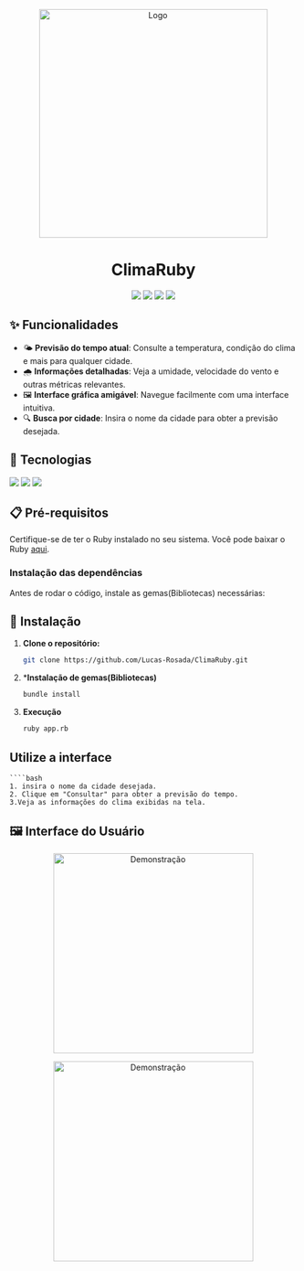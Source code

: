<p align="center">
   <img src="https://example.com/path/to/your/logo.png" width="400" height="400" alt="Logo"/> 
</p>

<h1 align="center">ClimaRuby</h1>

<p align="center">
  <img src="https://img.shields.io/badge/status-concluído-green">
  <img src="https://img.shields.io/github/stars/Lucas-Rosada/ClimaRuby">
  <img src="https://img.shields.io/github/issues/Lucas-Rosada/ClimaRuby">
  <img src="https://img.shields.io/github/forks/Lucas-Rosada/ClimaRuby">
</p>

## ✨ Funcionalidades

- 🌤 **Previsão do tempo atual**: Consulte a temperatura, condição do clima e mais para qualquer cidade.
- 🌧 **Informações detalhadas**: Veja a umidade, velocidade do vento e outras métricas relevantes.
- 🖼 **Interface gráfica amigável**: Navegue facilmente com uma interface intuitiva.
- 🔍 **Busca por cidade**: Insira o nome da cidade para obter a previsão desejada.

## 🚀 Tecnologias

<p align="left">
  <img src="https://img.shields.io/badge/ruby-701516?style=for-the-badge&logo=ruby&logoColor=white">
  <img src="https://img.shields.io/badge/sinatra-8E1F6C?style=for-the-badge&logo=sinatra&logoColor=white">
  <img src="https://img.shields.io/badge/httparty-00C4A7?style=for-the-badge&logo=httpparty&logoColor=white">
</p>

## 📋 Pré-requisitos

Certifique-se de ter o Ruby instalado no seu sistema. Você pode baixar o Ruby [aqui](https://www.ruby-lang.org/en/).

### Instalação das dependências

Antes de rodar o código, instale as gemas(Bibliotecas) necessárias:

## 🔧 Instalação

1. **Clone o repositório:**
   ```bash
   git clone https://github.com/Lucas-Rosada/ClimaRuby.git
   
2. ***Instalação de gemas(Bibliotecas)**
   ````bash
   bundle install

3. **Execução**
   ````bash
   ruby app.rb

## Utilize a interface
    ````bash
    1. insira o nome da cidade desejada.
    2. Clique em "Consultar" para obter a previsão do tempo.
    3.Veja as informações do clima exibidas na tela.

## 🖼️ Interface do Usuário

<p align="center"> <img src="https://example.com/path/to/your/screenshot.png" alt="Demonstração" width="350"> </p>
<p align="center"> <img src="https://example.com/path/to/your/screenshot.png" alt="Demonstração" width="350"> </p>
